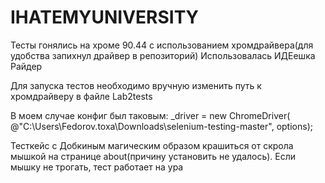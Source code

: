 # IHATEMYUNIVERSITY
Тесты гонялись на хроме 90.44 с использованием хромдрайвера(для удобства запихнул драйвер в репозиторий)
Использовалась ИДЕешка Райдер 

Для запуска тестов необходимо вручную изменить путь к хромдрайверу в файле Lab2tests 

В моем случае конфиг был таковым: _driver = new ChromeDriver( @"C:\Users\Fedorov.toxa\Downloads\selenium-testing-master\", options);

Тесткейс с Добкиным магическим образом крашиться от скрола мышкой на странице about(причину установить не удалось). Если мышку не трогать, тест работает на ура
